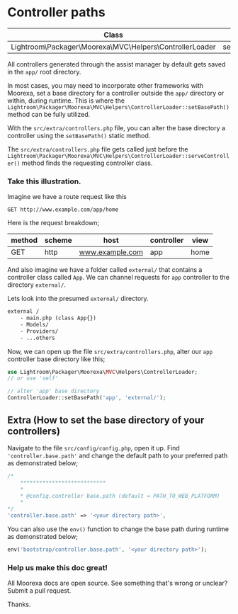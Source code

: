 # Controller paths
Class | Method
------|-------
Lightroom\Packager\Moorexa\MVC\Helpers\ControllerLoader | setBasePath()

All controllers generated through the assist manager by default gets saved in the ```app/``` root directory. 

In most cases, you may need to incorporate other frameworks with Moorexa, set a base directory for a controller outside the ```app/``` directory or within, during runtime. This is where the ```Lightroom\Packager\Moorexa\MVC\Helpers\ControllerLoader::setBasePath()``` method can be fully utilized.

With the ```src/extra/controllers.php``` file, you can alter the base directory  a controller using the ```setBasePath()``` static method.

The ```src/extra/controllers.php``` file gets called just before the ```Lightroom\Packager\Moorexa\MVC\Helpers\ControllerLoader::serveController()``` method finds the requesting controller class.

### Take this illustration.
Imagine we have a route request like this
```http
GET http://www.example.com/app/home
```

Here is the request breakdown;

method | scheme | host | controller | view
-------|--------|------|------------|-----
GET    | http   | www.example.com   | app  | home

And also imagine we have a folder called ```external/``` that contains a controller class called ```App```. We can channel requests for ```app``` controller to the directory ```external/```.

Lets look into the presumed ```external/``` directory.
```txt
external /
    - main.php (class App{})
    - Models/
    - Providers/
    - ...others
```

Now, we can open up the file ```src/extra/controllers.php```, alter our ```app``` controller base directory like this;

```php
use Lightroom\Packager\Moorexa\MVC\Helpers\ControllerLoader;
// or use 'self'

// alter 'app' base directory
ControllerLoader::setBasePath('app', 'external/');
```

## Extra (How to set the base directory of your controllers)
Navigate to the file ```src/config/config.php```, open it up. Find ```'controller.base.path'``` and change the default path to your preferred path as demonstrated below;

```php
/*
    ***************************
    * 
    * @config.controller base.path (default = PATH_TO_WEB_PLATFORM) 
    * 
*/
'controller.base.path' => '<your directory path>',
```

You can also use the ```env()``` function to change the base path during runtime as demonstrated below;

```php 
env('bootstrap/controller.base.path', '<your directory path>');
```

### Help us make this doc great!

All Moorexa docs are open source. See something that's wrong or unclear? Submit a pull request.

Thanks.